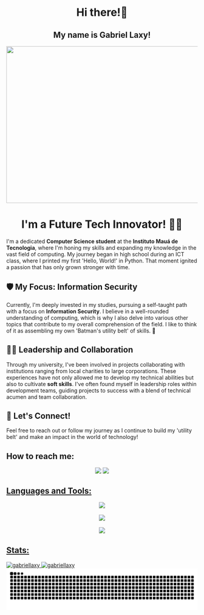 <h1 align="center"><strong>Hi there!👋</strong></h1>
<div>
  <h2 align="center">My name is Gabriel Laxy!</h2>
  <img align="center" height="412px" width="980px" src="https://i.pinimg.com/originals/f3/bd/45/f3bd45f6d915b011bc29f6661a73bac9.jpg"/>

<h1 align="center">I'm a Future Tech Innovator! 👨‍💻</h1>

<p>
  I'm a dedicated <strong>Computer Science student</strong> at the <strong>Instituto Mauá de Tecnologia</strong>, where I'm honing my skills and expanding my knowledge in the vast field of computing. My journey began in high school during an ICT class, where I printed my first 'Hello, World!' in Python. That moment ignited a passion that has only grown stronger with time.
</p>

<h2>🛡️ My Focus: Information Security</h2>
<p>
  Currently, I'm deeply invested in my studies, pursuing a self-taught path with a focus on <strong>Information Security</strong>. I believe in a well-rounded understanding of computing, which is why I also delve into various other topics that contribute to my overall comprehension of the field. I like to think of it as assembling my own 'Batman's utility belt' of skills. 🦇
</p>

<h2>👨‍💻 Leadership and Collaboration</h2>
<p>
  Through my university, I've been involved in projects collaborating with institutions ranging from local charities to large corporations. These experiences have not only allowed me to develop my technical abilities but also to cultivate <strong>soft skills</strong>. I've often found myself in leadership roles within development teams, guiding projects to success with a blend of technical acumen and team collaboration.
</p>

<h2>🌟 Let's Connect!</h2>
<p>
  Feel free to reach out or follow my journey as I continue to build my 'utility belt' and make an impact in the world of technology!
</p>

<div>
  <h2>How to reach me:</h2>
  <p align="center">
  <a href="https://instagram.com/gabriel_laxy"><img src="https://img.shields.io/badge/-Instagram-%23E4405F?style=for-the-badge&logo=instagram&logoColor=white"></a>
  <a href="mailto:gabriel_laxy@proton.me"><img src="https://img.shields.io/badge/ProtonMail-8B89CC?style=for-the-badge&logo=protonmail&logoColor=white"</a>
  </p>
</div>

<div>
  <h2>Languages and Tools:</h2>
  <p align="center"> 
    <img src="https://skillicons.dev/icons?i=py,java,react,html,css,js,ts,r,c,cpp&theme=dark"/>
  </p>
  <p align="center"> 
    <img src="https://skillicons.dev/icons?i=mysql,mongodb&theme=dark"/>
  </p>
  <p align="center"> 
    <img src="https://skillicons.dev/icons?i=ae,ps,ai,pr,figma&theme=dark"/>
 </p>
</div>

<div>
  <h2>Stats:</h2>
  <img height="250px" src="https://github-readme-stats.vercel.app/api?username=gabriellaxy&theme=dark&show_icons=true&locale=en" alt="gabriellaxy" />
  <img height="250px" src="https://github-readme-stats.vercel.app/api/top-langs/?username=gabriellaxy&theme=dark&show_icons=true" alt="gabriellaxy" />
  <picture>
    <source media="(prefers-color-scheme: dark)" srcset="https://github.com/GabrielLaxy/GabrielLaxy/blob/output/github-contribution-grid-snake-dark.svg" />
    <source media="(prefers-color-scheme: light)" srcset="https://github.com/GabrielLaxy/GabrielLaxy/blob/output/github-contribution-grid-snake.svg" />
    <img alt="github-snake" src="https://github.com/GabrielLaxy/GabrielLaxy/blob/output/github-contribution-grid-snake.svg" />
  </picture>
</div>
